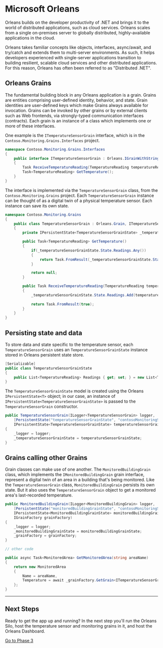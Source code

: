 # Microsoft Orleans 

Orleans builds on the developer productivity of .NET and brings it to the world of distributed applications, such as cloud services. Orleans scales from a single on-premises server to globally distributed, highly-available applications in the cloud.

Orleans takes familiar concepts like objects, interfaces, async/await, and try/catch and extends them to multi-server environments. As such, it helps developers experienced with single-server applications transition to building resilient, scalable cloud services and other distributed applications. For this reason, Orleans has often been referred to as "Distributed .NET".

## Orleans Grains

The fundamental building block in any Orleans application is a grain. Grains are entities comprising user-defined identity, behavior, and state. Grain identities are user-defined keys which make Grains always available for invocation. Grains can be invoked by other grains or by external clients such as Web frontends, via strongly-typed communication interfaces (contracts). Each grain is an instance of a class which implements one or more of these interfaces.

One example is the `ITemperatureSensorGrain` interface, which is in the `Contoso.Monitoring.Grains.Interfaces` project.

```csharp
namespace Contoso.Monitoring.Grains.Interfaces
{
    public interface ITemperatureSensorGrain : Orleans.IGrainWithStringKey
    {
        Task ReceiveTemperatureReading(TemperatureReading temperatureReading);
        Task<TemperatureReading> GetTemperature();
    }
}
```

The interface is implemented via the `TemperatureSensorGrain` class, from the `Contoso.Monitoring.Grains` project. Each `TemperatureSensorGrain` instance can be thought of as a digital twin of a physical temperature sensor. Each instance can save its own state. 

```csharp
namespace Contoso.Monitoring.Grains
{
    public class TemperatureSensorGrain : Orleans.Grain, ITemperatureSensorGrain
    {
        private IPersistentState<TemperatureSensorGrainState> _temperatureSensorGrainState;

        public Task<TemperatureReading> GetTemperature()
        {
            if(_temperatureSensorGrainState.State.Readings.Any())
            {
                return Task.FromResult(_temperatureSensorGrainState.State.Readings.Last());
            }

            return null;
        }

        public Task ReceiveTemperatureReading(TemperatureReading temperatureReading)
        {
            _temperatureSensorGrainState.State.Readings.Add(temperatureReading);
            
            return Task.FromResult(true);
        }
    }
}
```

## Persisting state and data

To store data and state specific to the temperature sensor, each `TemperatureSensorGrain` uses an `TemperatureSensorGrainState` instance stored in Orleans persistent state store.

```csharp
[Serializable]
public class TemperatureSensorGrainState
{
    public List<TemperatureReading> Readings { get; set; } = new List<TemperatureReading>();
}
```

The `TemperatureSensorGrainState` model is created using the Orleans `IPersistentState<T>` object; in our case, an instance of `IPersistentState<TemperatureSensorGrainState>` is passed to the `TemperatureSensorGrain` constructor. 

```csharp
public TemperatureSensorGrain(ILogger<TemperatureSensorGrain> logger,
    [PersistentState("temperatureSensorGrainState", "contosoMonitoringStore")] 
    IPersistentState<TemperatureSensorGrainState> temperatureSensorGrainState)
{
    _logger = logger;
    _temperatureSensorGrainState = temperatureSensorGrainState;
}
```

## Grains calling other Grains

Grain classes can make use of one another. The `MonitoredBuildingGrain` class, which implements the `IMonitoredBuildingGrain` grain interface, represent a digital twin of an area in a building that's being monitored. Like the `TemperatureSensorGrain` class, `MonitoredBuildingGrain` persists its own state. But it also uses the `TemperatureSensorGrain` object to get a monitored area's last-recorded temperature.

```csharp
public MonitoredBuildingGrain(ILogger<MonitoredBuildingGrain> logger,
    [PersistentState("monitoredBuildingGrainState", "contosoMonitoringStore")] 
    IPersistentState<MonitoredBuildingGrainState> monitoredBuildingGrainState,
    IGrainFactory grainFactory)
{
    _logger = logger;
    _monitoredBuildingGrainState = monitoredBuildingGrainState;
    _grainFactory = grainFactory;
}

// other code

public async Task<MonitoredArea> GetMonitoredArea(string areaName)
{
    return new MonitoredArea
    {
        Name = areaName,
        Temperature = await _grainFactory.GetGrain<ITemperatureSensorGrain>(areaName).GetTemperature()
    };
}
```

---

## Next Steps

Ready to get the app up and running? In the next step you'll run the Orleans Silo, host the temperature sensor and monitoring grains in it, and host the Orleans Dashboard.

[Go to Phase 3](03-clone-repo-and-run-silo.md)
